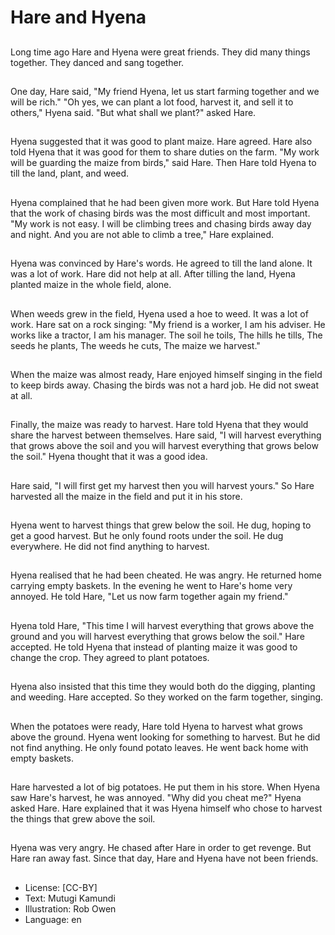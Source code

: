 # Hare and Hyena

##
Long time ago Hare and Hyena
were great friends.
They did many things together.
They danced and sang together.

##
One day, Hare said, "My friend
Hyena, let us start farming together
and we will be rich."
"Oh yes, we can plant a lot food,
harvest it, and sell it to others,"
Hyena said.
"But what shall we plant?" asked
Hare.

##
Hyena suggested that it was good
to plant maize. Hare agreed.
Hare also told Hyena that it was
good for them to share duties on
the farm.
"My work will be guarding the
maize from birds," said Hare.
Then Hare told Hyena to till the
land, plant, and weed.

##
Hyena complained that he had been
given more work. But Hare told
Hyena that the work of chasing
birds was the most difficult and
most important.
"My work is not easy. I will be
climbing trees and chasing birds
away day and night. And you are
not able to climb a tree," Hare
explained.

##
Hyena was convinced by Hare's
words. He agreed to till the land
alone. It was a lot of work. Hare did
not help at all.
After tilling the land, Hyena planted
maize in the whole field, alone.

##
When weeds grew in the field,
Hyena used a hoe to weed. It was a
lot of work.
Hare sat on a rock singing:
"My friend is a worker,
I am his adviser.
He works like a tractor,
I am his manager.
The soil he toils,
The hills he tills,
The seeds he plants,
The weeds he cuts,
The maize we harvest."

##
When the maize was almost ready,
Hare enjoyed himself singing in the
field to keep birds away. Chasing
the birds was not a hard job. He did
not sweat at all.

##
Finally, the maize was ready to
harvest. Hare told Hyena that they
would share the harvest between
themselves.
Hare said, "I will harvest everything
that grows above the soil and you
will harvest everything that grows
below the soil."
Hyena thought that it was a good
idea.

##
Hare said, "I will first get my
harvest then you will harvest
yours."
So Hare harvested all the maize in
the field and put it in his store.

##
Hyena went to harvest things that
grew below the soil. He dug, hoping
to get a good harvest. But he only
found roots under the soil. He dug
everywhere. He did not find
anything to harvest.

##
Hyena realised that he had been
cheated. He was angry. He returned
home carrying empty baskets.
In the evening he went to Hare's
home very annoyed. He told Hare,
"Let us now farm together again my
friend."

##
Hyena told Hare, "This time I will
harvest everything that grows
above the ground and you will
harvest everything that grows
below the soil."
Hare accepted. He told Hyena that
instead of planting maize it was
good to change the crop. They
agreed to plant potatoes.

##
Hyena also insisted that this time
they would both do the digging,
planting and weeding. Hare
accepted. So they worked on the
farm together, singing.

##
When the potatoes were ready,
Hare told Hyena to harvest what
grows above the ground.
Hyena went looking for something
to harvest. But he did not find
anything. He only found potato
leaves. He went back home with
empty baskets.

##
Hare harvested a lot of big
potatoes. He put them in his store.
When Hyena saw Hare's harvest, he
was annoyed. "Why did you cheat
me?" Hyena asked Hare.
Hare explained that it was Hyena
himself who chose to harvest the
things that grew above the soil.

##
Hyena was very angry. He chased
after Hare in order to get revenge.
But Hare ran away fast.
Since that day, Hare and Hyena
have not been friends.

##
* License: [CC-BY]
* Text: Mutugi Kamundi
* Illustration: Rob Owen
* Language: en
